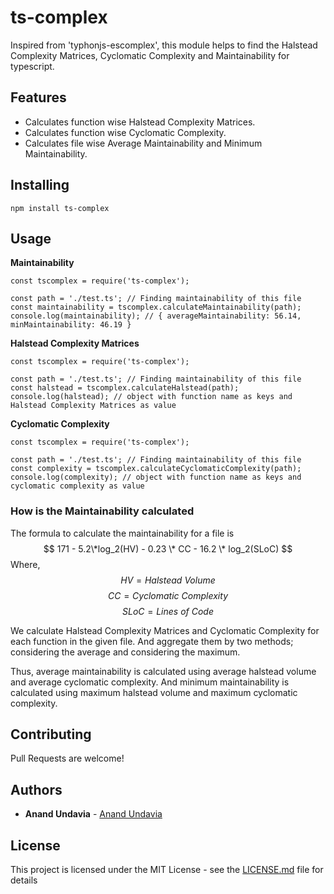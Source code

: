 # ts-complex
Inspired from 'typhonjs-escomplex', this module helps to find the Halstead Complexity Matrices, Cyclomatic Complexity and Maintainability for typescript.


## Features
* Calculates function wise Halstead Complexity Matrices.
* Calculates function wise Cyclomatic Complexity.
* Calculates file wise Average Maintainability and Minimum Maintainability.


## Installing

```
npm install ts-complex
```

## Usage
**Maintainability**
```
const tscomplex = require('ts-complex');

const path = './test.ts'; // Finding maintainability of this file
const maintainability = tscomplex.calculateMaintainability(path);
console.log(maintainability); // { averageMaintainability: 56.14, minMaintainability: 46.19 }
```
**Halstead Complexity Matrices**
```
const tscomplex = require('ts-complex');

const path = './test.ts'; // Finding maintainability of this file
const halstead = tscomplex.calculateHalstead(path);
console.log(halstead); // object with function name as keys and Halstead Complexity Matrices as value
```
**Cyclomatic Complexity**
```
const tscomplex = require('ts-complex');

const path = './test.ts'; // Finding maintainability of this file
const complexity = tscomplex.calculateCyclomaticComplexity(path);
console.log(complexity); // object with function name as keys and cyclomatic complexity as value
```

### How  is the Maintainability calculated
The formula to calculate the maintainability for a file is 
$$
171 - 5.2\*log_2(HV) - 0.23 \* CC - 16.2 \* log_2(SLoC)
$$
Where,
$$HV = Halstead\ Volume$$
$$CC = Cyclomatic\ Complexity$$
$$SLoC = Lines\ of \ Code$$

We calculate Halstead Complexity Matrices and Cyclomatic Complexity for each function in the given file.
And aggregate them by two methods; considering the average and considering the maximum.

Thus, average maintainability is calculated using average halstead volume and average cyclomatic complexity.
And minimum maintainability is calculated using maximum halstead volume and maximum cyclomatic complexity.


## Contributing

Pull Requests are welcome! 


## Authors

* **Anand Undavia** - [Anand Undavia](https://github.com/anandundavia/)


## License

This project is licensed under the MIT License - see the [LICENSE.md](LICENSE) file for details
